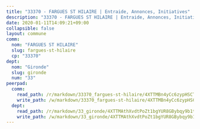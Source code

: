 ```yaml
---
title: "33370 - FARGUES ST HILAIRE | Entraide, Annonces, Initiatives"
description: "33370 - FARGUES ST HILAIRE | Entraide, Annonces, Initiatives"
date: 2020-01-11T14:09:21+09:00
collapsible: false
layout: commune
comm:
  nom: "FARGUES ST HILAIRE"
  slug: fargues-st-hilaire
  cp: "33370"
dept:
  nom: "Gironde"
  slug: gironde
  num: "33"
peerpad:
  comm:
    read_path: /r/markdown/33370_fargues-st-hilaire/4XTTMBn4yCc6zypHSCTWF1NkrbXPtTBBSHWT6VppaYwt5JKze
    write_path: /w/markdown/33370_fargues-st-hilaire/4XTTMBn4yCc6zypHSCTWF1NkrbXPtTBBSHWT6VppaYwt5JKze-K3TgTt2J1CJbQYa4PRoM3iPX8tMDCciBC4hEGTXdvCTikYb6B2K48tbsPsQaet21k7tzZPDAxjfSkx6WEKAMxEBdtzJhjyfmiX5jFMJMD3oq21L1ScVxh9yLKBHXxwph1n3ahAQN
  dept:
    read_path: /r/markdown/33_gironde/4XTTMAthXvdtPoZt1bgYUR8GBybqy9b1tLUaaKDw5iKj57LRt
    write_path: /w/markdown/33_gironde/4XTTMAthXvdtPoZt1bgYUR8GBybqy9b1tLUaaKDw5iKj57LRt-K3TgU8ogmN5s8hbKrZhkV9P1KQiFepNWXjoYRvdMTW1jt7eRXTmrjG677tN9mcUTsALjzYGgb8mvcrYPJn2Jd8cTiBmF9aZcbgdcQL1kzCPJnSf6X8tpEcGPdTr5qT6cQqEpt6oQ
---
```



